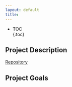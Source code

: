 ```yaml
---
layout: default
title: 
---  
```



* TOC  
{:toc}  
  

## Project Description
[Repository](https://github.com/hbremers/Radio)

## Project Goals

